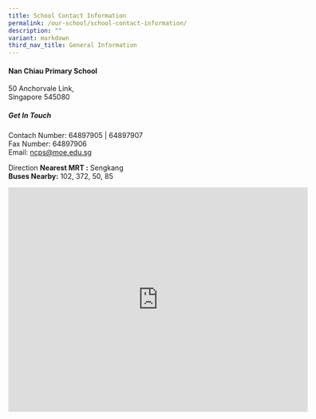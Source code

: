 ```yaml
---
title: School Contact Information
permalink: /our-school/school-contact-information/
description: ""
variant: markdown
third_nav_title: General Information
---
```

#### Nan Chiau Primary School

50 Anchorvale Link, <br>Singapore 545080

##### Get In Touch

Contach Number: 64897905 | 64897907<br>
Fax Number: 64897906<br>
Email: [ncps@moe.edu.sg](mailto:ncps@moe.edu.sg)

Direction
**Nearest MRT :**&nbsp;Sengkang<br>
**Buses Nearby:**&nbsp;102, 372, 50, 85

<iframe loading="lazy" allowfullscreen="" style="border:0;" height="450" width="600" src="https://www.google.com/maps/embed?pb=!1m18!1m12!1m3!1d3988.6399587618057!2d103.88821261484684!3d1.3925507989843864!2m3!1f0!2f0!3f0!3m2!1i1024!2i768!4f13.1!3m3!1m2!1s0x31da1672aa3d03b7%3A0x61801319b3a881a3!2sNan%20Chiau%20Primary%20School!5e0!3m2!1sen!2ssg!4v1657001250065!5m2!1sen!2ssg"></iframe>